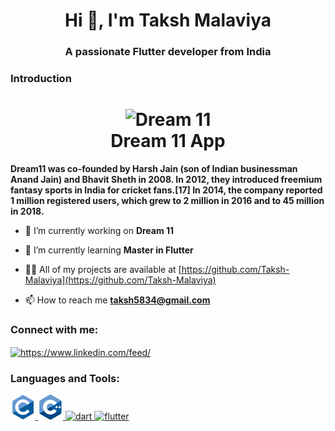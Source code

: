 <h1 align="center">Hi 👋, I'm Taksh Malaviya</h1>
<h3 align="center">A passionate Flutter developer from India</h3>

<h3> Introduction</h3>
<h1 align = "center">
<img src="https://github.com/user-attachments/assets/374b505c-1b82-44fe-9818-54e86fccc4dd" height="200px" alt="Dream 11 "/>
  <br>
  Dream 11 App
</h1>

**Dream11 was co-founded by Harsh Jain (son of Indian businessman Anand Jain) and Bhavit Sheth in 2008. In 2012, they introduced freemium fantasy sports in India for cricket fans.[17] In 2014, the company reported 1 million registered users, which grew to 2 million in 2016 and to 45 million in 2018.**

- 🔭 I’m currently working on **Dream 11**

- 🌱 I’m currently learning **Master in Flutter**

- 👨‍💻 All of my projects are available at [https://github.com/Taksh-Malaviya](https://github.com/Taksh-Malaviya)

- 📫 How to reach me **taksh5834@gmail.com**

<h3 align="left">Connect with me:</h3>
<p align="left">
<a href="https://linkedin.com/in/https://www.linkedin.com/feed/" target="blank"><img align="center" src="https://raw.githubusercontent.com/rahuldkjain/github-profile-readme-generator/master/src/images/icons/Social/linked-in-alt.svg" alt="https://www.linkedin.com/feed/" height="30" width="40" /></a>
</p>

<h3 align="left">Languages and Tools:</h3>
<p align="left"> <a href="https://www.cprogramming.com/" target="_blank" rel="noreferrer"> <img src="https://raw.githubusercontent.com/devicons/devicon/master/icons/c/c-original.svg" alt="c" width="40" height="40"/> </a> <a href="https://www.w3schools.com/cpp/" target="_blank" rel="noreferrer"> <img src="https://raw.githubusercontent.com/devicons/devicon/master/icons/cplusplus/cplusplus-original.svg" alt="cplusplus" width="40" height="40"/> </a> <a href="https://dart.dev" target="_blank" rel="noreferrer"> <img src="https://www.vectorlogo.zone/logos/dartlang/dartlang-icon.svg" alt="dart" width="40" height="40"/> </a> <a href="https://flutter.dev" target="_blank" rel="noreferrer"> <img src="https://www.vectorlogo.zone/logos/flutterio/flutterio-icon.svg" alt="flutter" width="40" height="40"/> </a> </p>







